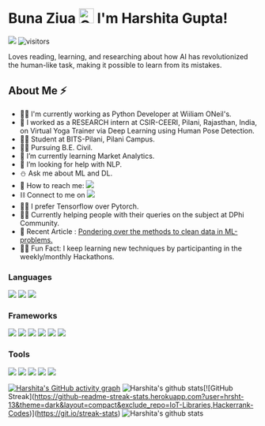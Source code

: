 <!-- # :v: Buna Ziua 
## I'm Harshita Gupta! :dove: -->
<h1>Buna Ziua <img height=30 width=30 alt="GIF" src="https://raw.githubusercontent.com/MartinHeinz/MartinHeinz/master/wave.gif" /> I'm Harshita Gupta!</h1>

![](https://komarev.com/ghpvc/?username=hrsht-13&color=green)
![visitors](https://visitor-badge.laobi.icu/badge?page_id=TheDudeThatCode)

Loves reading, learning, and researching about how AI has revolutionized the human-like task, making it possible to learn from its mistakes.
## About Me ⚡
- :woman_technologist: I'm currently working as Python Developer at Wiiliam ONeil's.
- :lotus_position: I worked as a RESEARCH intern at CSIR-CEERI, Pilani, Rajasthan, India, on Virtual Yoga Trainer via Deep Learning using Human Pose Detection.
- :student: Student at BITS-Pilani, Pilani Campus.
- :construction_worker_woman: Pursuing B.E. Civil.
- 🌱 I’m currently learning Market Analytics.
- 🤔 I’m looking for help with NLP.
- :snowman: Ask me about ML and DL.
- :e-mail: How to reach me: ![](https://img.shields.io/badge/hrsht1998-D14836?style=for-the-badge&logo=gmail&logoColor=white&link=mailto:hrsht1998@gmail.com)
- :chains: Connect to me on ![](https://img.shields.io/badge/LinkedIn-0077B5?style=for-the-badge&logo=linkedin&logoColor=white&link=https://www.linkedin.com/in/harshita-gupta-b3b2a3186/)
- :women_wrestling: I prefer Tensorflow over Pytorch.
- :farmer: Currently helping people with their queries on the subject at DPhi Community.
- :bookmark_tabs: Recent Article : <a href="https://dockship.io/articles/602e410afa687b1b152c8c19/pondering-over-the-methods-to-clean-data-in-ml-problems.">Pondering over the methods to clean data in ML-problems.</a>
- :woman_juggling: Fun Fact: I keep learning new techniques by participanting in the weekly/monthly Hackathons. 


### Languages
![](https://img.shields.io/badge/Python-FFD43B?style=for-the-badge&logo=python&logoColor=darkgreen)
![](https://img.shields.io/badge/MySQL-00000F?style=for-the-badge&logo=mysql&logoColor=white)
![](https://img.shields.io/badge/C%2B%2B-00599C?style=for-the-badge&logo=c%2B%2B&logoColor=white)
### Frameworks
![](https://img.shields.io/badge/Numpy-777BB4?style=for-the-badge&logo=numpy&logoColor=white)
![](https://img.shields.io/badge/Pandas-2C2D72?style=for-the-badge&logo=pandas&logoColor=white)
![](https://img.shields.io/badge/scikit_learn-F7931E?style=for-the-badge&logo=scikit-learn&logoColor=white)
![](https://img.shields.io/badge/Keras-D00000?style=for-the-badge&logo=Keras&logoColor=white)
![](https://img.shields.io/badge/TensorFlow-FF6F00?style=for-the-badge&logo=TensorFlow&logoColor=white)
![](https://img.shields.io/badge/Streamlit-FF4B4B?style=for-the-badge&logo=Streamlit&logoColor=white)
### Tools
![](https://img.shields.io/badge/PowerBI-F2C811?style=for-the-badge&logo=Power%20BI&logoColor=white)
![](https://img.shields.io/badge/Jupyter-F37626.svg?&style=for-the-badge&logo=Jupyter&logoColor=white)
![](https://img.shields.io/badge/Colab-F9AB00?style=for-the-badge&logo=googlecolab&color=525252)
![](https://img.shields.io/badge/conda-342B029.svg?&style=for-the-badge&logo=anaconda&logoColor=white)
![](https://img.shields.io/badge/Microsoft_Excel-217346?style=for-the-badge&logo=microsoft-excel&logoColor=white)




[![Harshita's GitHub activity graph](https://activity-graph.herokuapp.com/graph?username=hrsht-13&theme=react-dark&hide_border=true)](https://github.com/hrsht-13/)
![Harshita's github stats](https://github-readme-stats.vercel.app/api?username=hrsht-13&show_icons=true&theme=dark&layout=compact&exclude_repo=IoT-Libraries,Hackerrank-Codes")[![GitHub Streak](https://github-readme-streak-stats.herokuapp.com?user=hrsht-13&theme=dark&layout=compact&exclude_repo=IoT-Libraries,Hackerrank-Codes)](https://git.io/streak-stats)
![Harshita's github stats](https://github-readme-stats.vercel.app/api/top-langs/?username=hrsht-13&theme=dark&layout=compact&exclude_repo=IoT-Libraries,Hackerrank-Codes)


